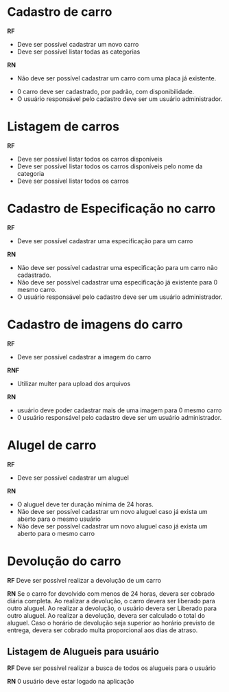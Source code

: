 # Cadastro de carro
**RF**
  - Deve ser possível cadastrar um novo carro
  - Deve ser possível listar todas as categorias

**RN**
  - Não deve ser possível cadastrar um carro com uma placa já existente.
  <!-- - Não deve ser possível alterar a placa de um carro já cadastrado. -->
  - 0 carro deve ser cadastrado, por padrão, com disponibilidade.
  - O usuário responsável pelo cadastro deve ser um usuário administrador.

# Listagem de carros
**RF**

  - Deve ser possível listar todos os carros disponíveis
  - Deve ser possível listar todos os carros disponíveis pelo nome da categoria
  - Deve ser possível listar todos os carros

# Cadastro de Especificação no carro
**RF**

  - Deve ser possível cadastrar uma especificação para um carro

**RN**

  - Não deve ser possível cadastrar uma especificação para um carro não cadastrado.
  - Não deve ser possível cadastrar uma especificação já existente para 0 mesmo carro.
  - O usuário responsável pelo cadastro deve ser um usuário administrador.

# Cadastro de imagens do carro

**RF**

  - Deve ser possível cadastrar a imagem do carro

**RNF**

  - Utilizar multer para upload dos arquivos

**RN**

  - usuário deve poder cadastrar mais de uma imagem para 0 mesmo carro
  - 0 usuário responsável pelo cadastro deve ser um usuário administrador.

# Alugel de carro

**RF**
  - Deve ser possível cadastrar um aluguel

**RN**
  - O aluguel deve ter duração mínima de 24 horas.
  - Não deve ser possível cadastrar um novo aluguel caso já exista um aberto para o mesmo usuário
  - Não deve ser possível cadastrar um novo aluguel caso já exista um aberto para o mesmo carro


# Devolução do carro

**RF**
Deve ser possível realizar a devolução de um carro

**RN**
Se o carro for devolvido com menos de 24 horas, devera ser cobrado diária completa.
Ao realizar a devolução, o carro devera ser liberado para outro aluguel.
Ao realizar a devolução, o usuário devera ser Liberado para outro aluguel.
Ao realizar a devolução, devera ser calculado o total do aluguel.
Caso o horário de devolução seja superior ao horário previsto de entrega, devera ser cobrado multa proporcional aos dias de atraso.


## Listagem de Alugueis para usuário

**RF**
Deve ser possível realizar a busca de todos os alugueis para o usuário

**RN**
0 usuário deve estar logado na aplicação